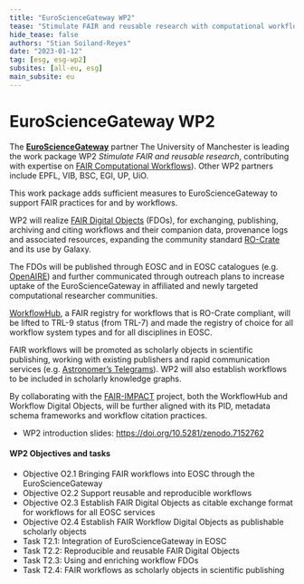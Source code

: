 ```yaml
---
title: "EuroScienceGateway WP2"
tease: "Stimulate FAIR and reusable research with computational workflows"
hide_tease: false
authors: "Stian Soiland-Reyes"
date: "2023-01-12"
tag: [esg, esg-wp2]
subsites: [all-eu, esg]
main_subsite: eu
---
```


# EuroScienceGateway WP2

The [**EuroScienceGateway**](/projects/esg/) partner The University of Manchester is leading the work package WP2 _Stimulate FAIR and reusable research_, contributing with expertise on [FAIR Computational Workflows](https://workflows.community/groups/fair/)). Other WP2 partners include EPFL, VIB, BSC, EGI, UP, UiO.

This work package adds sufficient measures to EuroScienceGateway to support FAIR practices for and by workflows.

WP2 will realize [FAIR Digital Objects](https://fairdo.org/) (FDOs), for exchanging, publishing, archiving and citing workflows and their companion data, provenance logs and associated resources, expanding the community standard [RO-Crate](https://w3id.org/ro/crate) and its use by Galaxy.
 
The FDOs will be published through EOSC and in EOSC catalogues (e.g. [OpenAIRE](https://www.openaire.eu/)) and further communicated through outreach plans to increase uptake of the EuroScienceGateway in affiliated and newly targeted computational researcher communities. 

[WorkflowHub](https://workflowhub.eu/), a FAIR registry for workflows that is RO-Crate compliant, will be lifted to TRL-9 status (from TRL-7) and made the registry of choice for all workflow system types and for all disciplines in EOSC. 

FAIR workflows will be promoted as scholarly objects in scientific publishing, working with existing publishers and rapid communication services (e.g. [Astronomer’s Telegrams](http://blogs.astronomerstelegram.org/)). WP2 will also establish workflows to be included in scholarly knowledge graphs.

By collaborating with the [FAIR-IMPACT](https://fair-impact.eu/) project, both the WorkflowHub and Workflow Digital Objects, will be further aligned with its PID, metadata schema frameworks and workflow citation practices.

* WP2 introduction slides: <https://doi.org/10.5281/zenodo.7152762>

#### WP2 Objectives and tasks

* Objective O2.1 Bringing FAIR workflows into EOSC through the EuroScienceGateway
* Objective O2.2 Support reusable and reproducible workflows
* Objective O2.3 Establish FAIR Digital Objects as citable exchange format for workflows for all EOSC services
* Objective O2.4 Establish FAIR Workflow Digital Objects as publishable scholarly objects
* Task T2.1: Integration of EuroScienceGateway in EOSC
* Task T2.2: Reproducible and reusable FAIR Digital Objects
* Task T2.3: Using and enriching workflow FDOs
* Task T2.4: FAIR workflows as scholarly objects in scientific publishing



